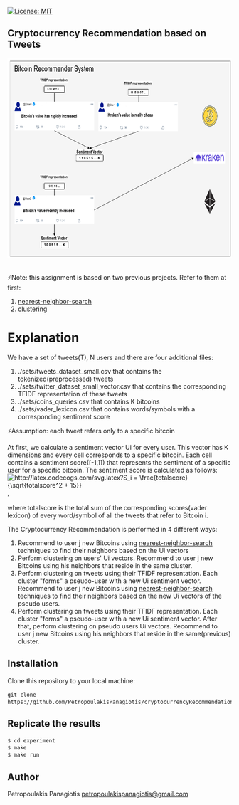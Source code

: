 [![License: MIT](https://img.shields.io/badge/License-MIT-yellow.svg)](https://opensource.org/licenses/MIT)
## Cryptocurrency Recommendation based on Tweets
<p align="center">
<img src="recommender.png" width="720px" height="450px"> <br /> <br />
</p>

:zap:Note: this assignment is based on two previous projects. Refer to them at first: 
1. [nearest-neighbor-search](https://github.com/PetropoulakisPanagiotis/nearest-neighbor-search)
2. [clustering](https://github.com/PetropoulakisPanagiotis/clustering)

# Explanation 
We have a set of tweets(T), N users and there are four additional files:
1. ./sets/tweets_dataset_small.csv that contains the tokenized(preprocessed) tweets
2. ./sets/twitter_dataset_small_vector.csv that contains the corresponding TFIDF representation of these tweets
3. ./sets/coins_queries.csv that contains K bitcoins
4. ./sets/vader_lexicon.csv that contains words/symbols with a corresponding sentiment score<br/>

:zap:Assumption: each tweet refers only to a specific bitcoin

At first, we calculate a sentiment vector Ui for every user. This vector has K dimensions and every cell corresponds to a specific bitcoin. Each cell contains a sentiment score([-1,1]) that represents the sentiment of a specific user for a specific bitcoin. The sentiment score is calculated as follows: <br />
<img align="center" src="http://latex.codecogs.com/svg.latex?S_i&space;=&space;\frac{totalscore}{\sqrt{totalscore^2&space;&plus;&space;15}}&space;&space;" title="http://latex.codecogs.com/svg.latex?S_i = \frac{totalscore}{\sqrt{totalscore^2 + 15}} " />, <br /><br />
where totalscore is the total sum of the corresponding scores(vader lexicon) of every word/symbol of all the tweets that refer to Bitcoin i.

The Cryptocurrency Recommendation is performed in 4 different ways:
1. Recommend to user j new Bitcoins using [nearest-neighbor-search](https://github.com/PetropoulakisPanagiotis/nearest-neighbor-search) techniques to find their neighbors based on the Ui vectors
2. Perform clustering on users' Ui vectors. Recommend to user j new Bitcoins using his neighbors that reside in the same cluster.
3. Perform clustering on tweets using their TFIDF representation. Each cluster "forms" a pseudo-user with a new Ui sentiment vector. Recommend to user j new Bitcoins using [nearest-neighbor-search](https://github.com/PetropoulakisPanagiotis/nearest-neighbor-search) techniques to find their neighbors based on the new Ui vectors of the pseudo users.
4. Perform clustering on tweets using their TFIDF representation. Each cluster "forms" a pseudo-user with a new Ui sentiment vector. After that, perform clustering on pseudo users Ui vectors. Recommend to user j new Bitcoins using his neighbors that reside in the same(previous) cluster. 

## Installation
Clone this repository to your local machine: 
```
git clone https://github.com/PetropoulakisPanagiotis/cryptocurrencyRecommendation.git
```

## Replicate the results 
```
$ cd experiment
$ make
$ make run
```

## Author
Petropoulakis Panagiotis petropoulakispanagiotis@gmail.com
